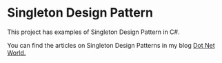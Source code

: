 # Singleton Design Pattern
<p>This project has examples of Singleton Design Pattern in C#.</p>
<p>You can find the articles on Singleton Design Patterns in my blog <a href='https://manish4dotnet.blogspot.com/2023/08/design-pattern-singleton-design-pattern.html'>Dot Net World.</a></p>
